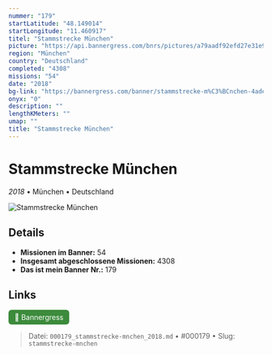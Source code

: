 ```yaml
---
nummer: "179"
startLatitude: "48.149014"
startLongitude: "11.460917"
titel: "Stammstrecke München"
picture: "https://api.bannergress.com/bnrs/pictures/a79aadf92efd27e31e9091eebee114de"
region: "München"
country: "Deutschland"
completed: "4308"
missions: "54"
date: "2018"
bg-link: "https://bannergress.com/banner/stammstrecke-m%C3%BCnchen-4ade"
onyx: "0"
description: ""
lengthKMeters: ""
umap: ""
title: "Stammstrecke München"
---
```

# Stammstrecke München

*2018* • München • Deutschland

![Stammstrecke München](https://api.bannergress.com/bnrs/pictures/a79aadf92efd27e31e9091eebee114de)

## Details

- **Missionen im Banner:** 54
- **Insgesamt abgeschlossene Missionen:** 4308
- **Das ist mein Banner Nr.:** 179



## Links
<div style="margin-top: 0.5em;">
<a href="https://bannergress.com/banner/stammstrecke-m%C3%BCnchen-4ade" target="_blank" style="display:inline-block;margin-right:8px;padding:6px 12px;background-color:#3c8b3c;color:white;text-decoration:none;border-radius:6px;">🔗 Bannergress</a>

</div>


> Datei: `000179_stammstrecke-mnchen_2018.md` • #000179 • Slug: `stammstrecke-mnchen`
